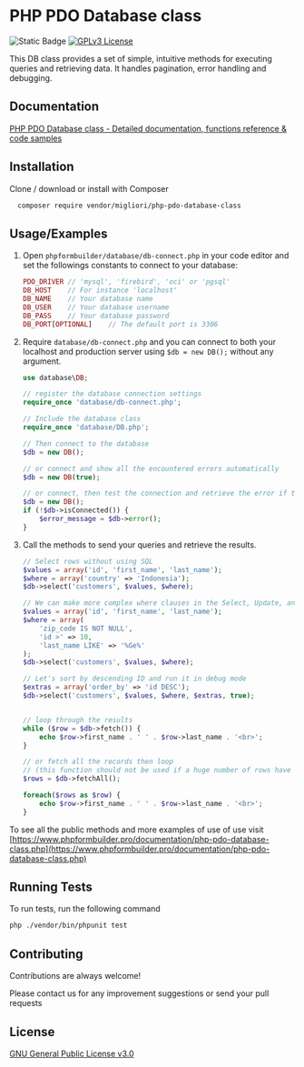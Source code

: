 
# PHP PDO Database class

![Static Badge](https://img.shields.io/badge/php%207.3+-fafafa?logo=php) [![GPLv3 License](https://img.shields.io/badge/License-GPL%20v3-yellow.svg)](https://opensource.org/licenses/)

This DB class provides a set of simple, intuitive methods for executing queries and retrieving data. It handles pagination, error handling and debugging.

## Documentation

[PHP PDO Database class - Detailed documentation, functions reference & code samples](https://www.phpformbuilder.pro/documentation/php-pdo-database-class.php)

## Installation

Clone / download or install with Composer

```bash
  composer require vendor/migliori/php-pdo-database-class
```

## Usage/Examples

1. Open `phpformbuilder/database/db-connect.php` in your code editor and set the followings constants to connect to your database:

    ```php
    PDO_DRIVER // 'mysql', 'firebird', 'oci' or 'pgsql'
    DB_HOST    // For instance 'localhost'
    DB_NAME    // Your database name
    DB_USER    // Your database username
    DB_PASS    // Your database password
    DB_PORT[OPTIONAL]    // The default port is 3306
    ```

2. Require `database/db-connect.php` and you can connect to both your localhost and production server using `$db = new DB();` without any argument.

    ```php
    use database\DB;

    // register the database connection settings
    require_once 'database/db-connect.php';

    // Include the database class
    require_once 'database/DB.php';

    // Then connect to the database
    $db = new DB();

    // or connect and show all the encountered errors automatically
    $db = new DB(true);

    // or connect, then test the connection and retrieve the error if the database is not connected
    $db = new DB();
    if (!$db->isConnected()) {
        $error_message = $db->error();
    }
    ```

3. Call the methods to send your queries and retrieve the results.

    ```php
    // Select rows without using SQL
    $values = array('id', 'first_name', 'last_name');
    $where = array('country' => 'Indonesia');
    $db->select('customers', $values, $where);

    // We can make more complex where clauses in the Select, Update, and Delete methods
    $values = array('id', 'first_name', 'last_name');
    $where = array(
        'zip_code IS NOT NULL',
        'id >' => 10,
        'last_name LIKE' => '%Ge%'
    );
    $db->select('customers', $values, $where);

    // Let's sort by descending ID and run it in debug mode
    $extras = array('order_by' => 'id DESC');
    $db->select('customers', $values, $where, $extras, true);


    // loop through the results
    while ($row = $db->fetch()) {
        echo $row->first_name . ' ' . $row->last_name . '<br>';
    }

    // or fetch all the records then loop
    // (this function should not be used if a huge number of rows have been selected, otherwise it will consume a lot of memory)
    $rows = $db->fetchAll();

    foreach($rows as $row) {
        echo $row->first_name . ' ' . $row->last_name . '<br>';
    }
    ```

To see all the public methods and more examples of use of use visit [https://www.phpformbuilder.pro/documentation/php-pdo-database-class.php](https://www.phpformbuilder.pro/documentation/php-pdo-database-class.php)

## Running Tests

To run tests, run the following command

```bash
php ./vendor/bin/phpunit test
```

## Contributing

Contributions are always welcome!

Please contact us for any improvement suggestions or send your pull requests

## License

[GNU General Public License v3.0](https://choosealicense.com/licenses/gpl-3.0/)
